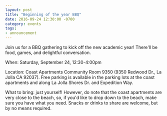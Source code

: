 ```yaml
---
layout: post
title: "Beginning of the year BBQ"
date: 2016-09-24 12:30:00 -0700
category: events 
tags: 
- announcement
---
```


Join us for a BBQ gathering to kick off the new academic year! There'll
be food, games, and delightful conversation.

When: Saturday, September 24, 12:30-4:00pm

Location: Coast Apartments Community Room 9350 (9350 Redwood Dr., La
Jolla CA 92037). Free parking is available in the parking lots at the
coast apartments and along La Jolla Shores Dr. and Expedition Way.

What to bring: just yourself! However, do note that the coast apartments
are very close to the beach, so, if you'd like to drop down to the
beach, make sure you have what you need. Snacks or drinks to share are
welcome, but by no means required.
